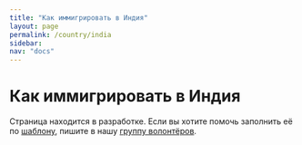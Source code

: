 ```yaml
---
title: "Как иммигрировать в Индия"
layout: page
permalink: /country/india
sidebar:
nav: "docs"
---
```


# Как иммигрировать в Индия

Страница находится в разработке. Если вы хотите помочь заполнить её по [шаблону](/template), пишите в нашу [группу волонтёров](https://t.me/+FHi3FnJaoWJkMDAx).
